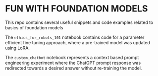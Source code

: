 # FUN WITH FOUNDATION MODELS

This repo contains several useful snippets and code examples related to basics of foundation models


The `ethics_for_robots_101` notebook contains code for a parameter efficient fine tuning approach, where a pre-trained model was updated using LoRA.


The `custom_chatbot` notebook represents a context based prompt engineering experiment where the ChatGPT prompt response was redirected towards a desired answer without re-training the model.
